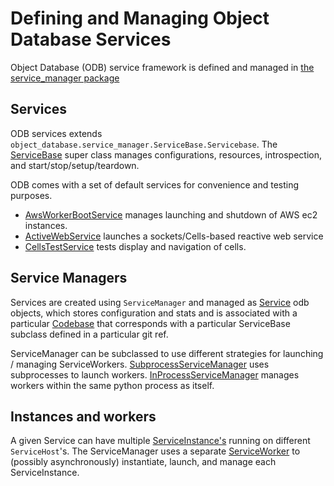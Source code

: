 # Defining and Managing Object Database Services

Object Database (ODB) service framework is defined and managed in
[the service_manager package](../object_database/service_manager)

## Services

ODB services extends `object_database.service_manager.ServiceBase.Servicebase`.
The [ServiceBase](../object_database/service_manager/ServiceBase.py) super class
manages configurations, resources, introspection, and start/stop/setup/teardown.

ODB comes with a set of default services for convenience and testing purposes.
 - [AwsWorkerBootService](../object_database/service_manager/aws/AwsWorkerBootService.py)
manages launching and shutdown of AWS ec2 instances.
 - [ActiveWebService](../object_database/web/ActiveWebService.py) launches a sockets/Cells-based reactive web service
 - [CellsTestService](../object_database/web/CellsTestService.py) tests display and navigation of cells.

## Service Managers

Services are created using `ServiceManager` and managed as
[Service](../object_database/service_manager/ServiceInstance.py) odb objects,
which stores configuration and stats and is associated with a particular
[Codebase](../object_database/service_manager/Codebase.py) that corresponds with a particular ServiceBase subclass defined in a
particular git ref.

ServiceManager can be subclassed to use different strategies for launching / managing
ServiceWorkers. [SubprocessServiceManager](../object_database/service_manager/SubprocessServiceManager.py)
uses subprocesses to launch workers. [InProcessServiceManager](../object_database/service_manager/InProcessServiceManager.py)
manages workers within the same python process as itself.

## Instances and workers

A given Service can have multiple
[ServiceInstance's](../object_database/service_manager/ServiceInstance.py) running on
different `ServiceHost`'s. The ServiceManager uses a separate
[ServiceWorker](../object_database/service_manager/ServiceWorker.py) to
(possibly asynchronously) instantiate, launch, and manage each ServiceInstance.

